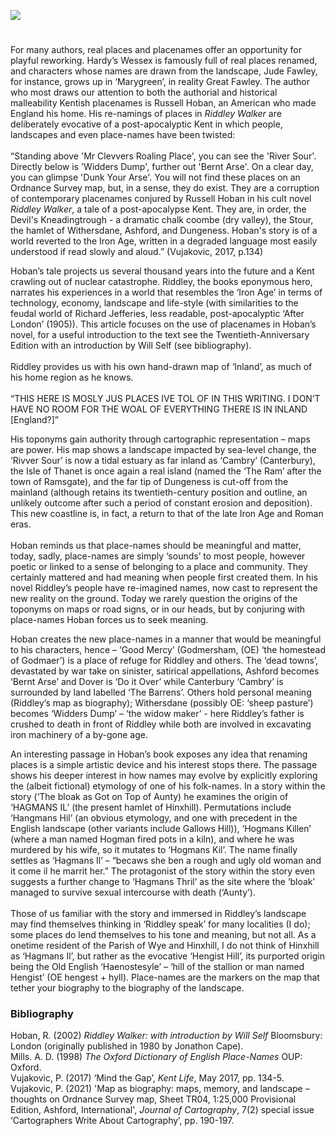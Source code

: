 <a href="https://www.kent-maps.online"><img src="https://kent-map.github.io/mdpress/juncture/ve-button.png"></a>

<param ve-config title="Kentish place-names – ‘Riddley world’" author="Professor Peter Vujakovic" layout="vtl" banner="https://stor.artstor.org/stor/722ee74c-ffcd-41f4-b25d-668fed8be471" label="Field in August" attribution="Lisa Hawkins">

<param ve-entity eid="Q5360119" aliases="Elham Valley">
<param ve-entity eid="Q179224" aliases="Dover">
<param ve-entity eid="Q725261" aliases="Ashford">
<param ve-entity eid="Q911577" aliases="Dungeness">
<param ve-entity eid="Q2778973" aliases="Darent">
<param ve-entity eid="Q2000634" aliases="Downs">
<param ve-entity eid="Q29303" aliases="Canterbury">
<param ve-entity eid="Q590422" aliases="Thanet">
<param ve-entity eid="Q3135780" aliases="Hinxhill">
<param ve-entity eid="Q1004824" aliases="Chilham">
<param ve-entity eid="Q632173" aliases="Godmersham">
<param ve-entity eid="Q19695" aliases="Wye">
<param ve-entity eid="Q3135780" aliases="Hinxhill">

#

For many authors, real places and placenames offer an opportunity for playful reworking. Hardy’s Wessex is famously full of real places renamed, and characters whose names are drawn from the landscape, Jude Fawley, for instance, grows up in ‘Marygreen’, in reality Great Fawley. The author who most draws our attention to both the authorial and historical malleability Kentish placenames is Russell Hoban, an American who made England his home. His re-namings of places in _Riddley Walker_ are deliberately evocative of a post-apocalyptic Kent in which people, landscapes and even place-names have been twisted:
<br><br>
“Standing above 'Mr Clevvers Roaling Place', you can see the 'River Sour'. Directly below is 'Widders Dump', further out 'Bernt Arse'. On a clear day, you can glimpse 'Dunk Your Arse'. You will not find these places on an Ordnance Survey map, but, in a sense, they do exist. They are a corruption of contemporary placenames conjured by Russell Hoban in his cult novel _Riddley Walker_, a tale of a post-apocalypse Kent. They are, in order, the Devil's Kneadingtrough - a dramatic chalk coombe (dry valley), the Stour, the hamlet of Withersdane, Ashford, and Dungeness. Hoban's story is of a world reverted to the Iron Age, written in a degraded language most easily understood if read slowly and aloud.” (Vujakovic, 2017, p.134) 
<param ve-image url="https://upload.wikimedia.org/wikipedia/commons/8/81/The_Devil%27s_Kneading_Trough_-_geograph.org.uk_-_3761435.jpg" label="The Devil's Kneading Trough" attribution="Marathon, CC BY-SA 2.0, via Wikimedia Commons">

Hoban’s tale projects us several thousand years into the future and a Kent crawling out of nuclear catastrophe. Riddley, the books eponymous hero, narrates his experiences in a world that resembles the ‘Iron Age’ in terms of technology, economy, landscape and life-style (with similarities to the feudal world of Richard Jefferies, less readable, post-apocalyptic ‘After London’ (1905)). This article focuses on the use of placenames in Hoban’s novel, for a useful introduction to the text see the Twentieth-Anniversary Edition with an introduction by Will Self (see bibliography). 
<br><br>
Riddley provides us with his own hand-drawn map of ‘Inland’, as much of his home region as he knows. 
<br><br>
“THIS HERE IS MOSLY JUS PLACES IVE TOL OF IN THIS WRITING. I DON’T HAVE NO ROOM FOR THE WOAL OF EVERYTHING THERE IS IN INLAND [England?]” 
<param ve-image url="https://stor.artstor.org/stor/dd5d9724-2e6a-4d52-9f74-d5d29db02db6" label="A post-apocalyptic landscape with just blackened trees, rocks and scorched earth" attribution="Firefly AI">

His toponyms gain authority through cartographic representation – maps are power. His map shows a landscape impacted by sea-level change, the ‘Rivver Sour’ is now a tidal estuary as far inland as ‘Cambry’ (Canterbury), the Isle of Thanet is once again a real island (named the ‘The Ram’ after the town of Ramsgate), and the far tip of Dungeness is cut-off from the mainland (although retains its twentieth-century position and outline, an unlikely outcome after such a period of constant erosion and deposition). This new coastline is, in fact, a return to that of the late Iron Age and Roman eras. 
<br><br>
Hoban reminds us that place-names should be meaningful and matter, today, sadly, place-names are simply ‘sounds’ to most people, however poetic or linked to a sense of belonging to a place and community. They certainly mattered and had meaning when people first created them. In his novel Riddley’s people have re-imagined names, now cast to represent the new reality on the ground. Today we rarely question the origins of the toponyms on maps or road signs, or in our heads, but by conjuring with place-names Hoban forces us to seek meaning.  
<param ve-image url="https://upload.wikimedia.org/wikipedia/commons/f/f0/Dungeness_-_view_to_the_NW_from_the_Old_Lighthouse_-_geograph.org.uk_-_2340756.jpg" label="Dungeness view to the NW from the Old Lighthouse" attribution="Ian Cunliffe, CC BY-SA 2.0, via Wikimedia Commons">

Hoban creates the new place-names in a manner that would be meaningful to his characters, hence – ‘Good Mercy’ (Godmersham, (OE) ‘the homestead of Godmaer’) is a place of refuge for Riddley and others. The ‘dead towns’, devastated by war take on sinister, satirical appellations, Ashford becomes ‘Bernt Arse’ and Dover is ‘Do it Over’ while Canterbury ‘Cambry’ is surrounded by land labelled ‘The Barrens’. Others hold personal meaning (Riddley’s map as biography); Withersdane (possibly OE: ‘sheep pasture’) becomes ‘Widders Dump’ – ‘the widow maker’ - here Riddley’s father is crushed to death in front of Riddley while both are involved in excavating iron machinery of a by-gone age. 
<param ve-map center="Q632173" zoom="15">

An interesting passage in Hoban’s book exposes any idea that renaming places is a simple artistic device and his interest stops there. The passage shows his deeper interest in how names may evolve by explicitly exploring the (albeit fictional) etymology of one of his folk-names. In a story within the story (‘The bloak as Got on Top of Aunty) he examines the origin of ‘HAGMANS IL’ (the present hamlet of Hinxhill). Permutations include ‘Hangmans Hil’ (an obvious etymology, and one with precedent in the English landscape (other variants include Gallows Hill)), ‘Hogmans Killen’ (where a man named Hogman fired pots in a kiln), and where he was murdered by his wife, so it mutates to ‘Hogmans Kil’. The name finally settles as ‘Hagmans Il’ – “becaws she ben a rough and ugly old woman and it come il he marrit her.” The protagonist of the story within the story even suggests a further change to ‘Hagmans Thril’ as the site where the ‘bloak’ managed to survive sexual intercourse with death (‘Aunty’).
<br><br>
Those of us familiar with the story and immersed in Riddley’s landscape may find themselves thinking in ‘Riddley speak’ for many localities (I do); some places do lend themselves to his tone and meaning, but not all. As a onetime resident of the Parish of Wye and Hinxhill, I do not think of Hinxhill as ‘Hagmans Il’, but rather as the evocative ‘Hengist Hill’, its purported origin being the Old English ‘Haenostesyle’ – ‘hill of the stallion or man named Hengist’ (OE hengest + hyll). Place-names are the markers on the map that tether your biography to the biography of the landscape. 
<param ve-map center="Q3135780" zoom="15">

### Bibliography 

Hoban, R. (2002) _Riddley Walker: with introduction by Will Self_ Bloomsbury: London (originally published in 1980 by Jonathon Cape).   
Mills. A. D. (1998) _The Oxford Dictionary of English Place-Names_ OUP: Oxford.    
Vujakovic, P. (2017) ‘Mind the Gap’, _Kent Life_, May 2017, pp. 134-5.    
Vujakovic, P. (2021) 'Map as biography: maps, memory, and landscape – thoughts on Ordnance Survey map, Sheet TR04, 1:25,000 Provisional Edition, Ashford, International', _Journal of Cartography_, 7(2) special issue ‘Cartographers Write About Cartography’, pp. 190-197.   


